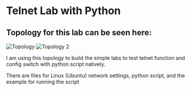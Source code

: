 # Telnet Lab with Python

## Topology for this lab can be seen here:

<img src="https://photos.app.goo.gl/u4cbm2BuPaw7SMvy9" alt="Topology">
<img src="https://photos.app.goo.gl/onnJiLx2WZ9FyRE5A" alt="Topology 2">

I am using this topology to build the simple labs to test telnet function and config switch with python script natively.

There are files for Linux (Ubuntu) network settings, python script, and the example for running the script

